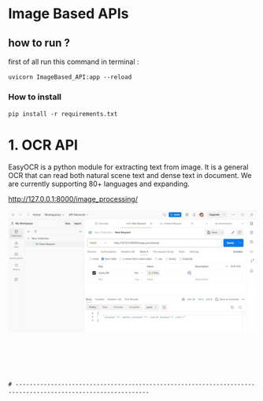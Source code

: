 # Image Based APIs


## how to run ?
first of all run this command in terminal :

```
uvicorn ImageBased_API:app --reload
```

### How to install  
```
pip install -r requirements.txt
```  

# 1. OCR API
EasyOCR is a python module for extracting text from image. It is a general OCR that can read both natural scene text and dense text in document. We are currently supporting 80+ languages and expanding.

http://127.0.0.1:8000/image_processing/

![img](image/result.jpg) 


```





# ------------------------------------------------------------------------------------------------------------
